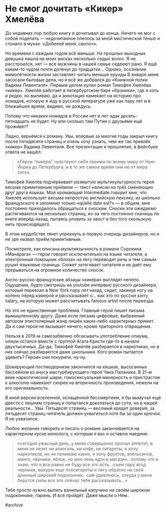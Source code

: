 
# Не смог дочитать «Кикер» Хмелёва

До недавних пор любую книгу я дочитывал до конца. Ничего не мог с собой поделать — недочитанное плелось за мной мистической тенью и стонало в муках. «Добееей меня, сволоч».

Но времени с каждым годом всё меньше. На прошлых выходных девушка нашла на моих висках несколько седых волос. Я не расстроился, нет — все мужчины в нашей семье седееют рано. Я ещё каким-то чудом почти дотянул до тридцатки… Однако, осознание мимолётности жизни заставляет читать меньше ерунды.​​В январе меня засосали бытовые дела, но я всё же добрался до «Книжной полки Вадима Левенталя». Первым делом купил роман Тимофея Хмелёва «кикер». Хмелёв работает в петербургском баре «Хроники», где я хоть и редко, но выпиваю, да и аннотация намекает на историю про номадов, которую я жду в русской литературе уже как пару лет и в ближайшее время, видимо, не дождусь.

Потому что никаких номадов в России нет и лет эдак десять-пятнадцать не будет. Ну или сколько там Путин с друзьями ещё проживёт?

Ладно, вернёмся к роману. Увы, впервые за многие годы закрыл книгу после пятидесяти страниц и очень хочу узнать, чем же так привлёк «кикер» Вадима Левенталя. Все презентации я прошляпил, в фейсбуке ответа не нашёл.

> «Герои ‘‘кикера’’ чувствуют себя своими по всему миру от Нью-Йорка до Петербурга, и в то же самое время они не от мира сего».

Тимофей Хмелёв подчёркивает размытую мультикультурность героя весьма примитивным приёмом — текст написан на трёх сменяющих друг друга языках. Мой хромающий Intermediate говорит мне, что Хмелёв использует весьма непростую английскую лексику, из школьно французского я запомнил только «quelle date est?» — в общем, мне постоянно приходилось обращаться к сноскам. Сноски эти ожидаемо растягиваются на несколько страниц, из-за чего постоянно скачешь по книге вперёд-назад, пытаясь уловить за хвост и без того скользкую нить происходящего.

В этом неудобстве тянет упрекнуть в первую очередь дизайнеров, но я не зря назвал приём примитивным.

Посмотрите, как описана мультиязычность в романе Сорокина «Манарага» — герои говорят исключительно на языке читателя, а электронный помощник «блоха» на лету переводит речь и тем самым рушит языковые границы. Сюжет затягивает читателя и не даёт ему прерываться на огромное количество сносок.

Англо-русско-французские абзацы «кикера» выглядят нелепо. Ощущение, будто смотришь на youtube интервью русского дизайнера, который переехал в New York пару лет назад, сидит, закинув ногу на колено перед камерой и рассказывает о… как это по-русски sorry salary, на которую может рассчитывать famous artist после переезда.

Но это не единственная проблема. Главный герой пишет письма вымышленному другу. Даже если письма цифровые, выбранный автором эпистолярный жанр лишён каких-либо характерных примет. Да и сам герой не вызывает ничего, кроме приторного отвращения. 

Нельзя в 2019-м самозабвенно обсасывать употребление опиума, опиум остался вместе с группой Агата Кристи где-то в начале двухтысячных. Да-да, Тимофей Хмелёв разбирается в наркотиках, но в них сейчас разбираются даже школьники. Кого роман пытается удивить? Героин они покурили, ну-ну. 

Шокирующий постмодернизм закончился на кишках, высосанных бассейном из ануса мастурбирующего героя Чака Паланика. В 21-м веке наркотический шарм, гомосексуальная манерность и пристрастие к алкоголю намекают скорее на вторичность произведения, нежели на его оригинальность.

В иной версии вселенной, оснащённой бессмертием, я бы вымучал ещё двести с лишним страниц и попытался докопаться до сути, но в нашей реальности… Увы. Пятьдесят страниц — весомый кредит доверия, за пятьдесят страниц читатель должен ухватиться хотя бы за один крючок. Я не ухватился.

Любое желание говорить и писать о романе заканчивается на характерном куске монолога, с которым я вас и оставлю наедине:

> «сегодня ужасный день, у меня совершенно пропал аппетит, в меня не лезет ни алкоголь, ни кофе, ни сигареты, я хочу наркотиков, но не понимаю каких, я хочу фруктов, апельсинов, манго, черники, яблок, но мне лень идти в магазин.. потому что я знаю, что я все равно не буду все это есть.. съем пару ягод черники, выкурю еще полсигареты и лягу обратно на свой длинный широкий подоконник.. сам удивляюсь, откуда у меня берутся силы все это сейчас тебе рассказывать…»

Тебе просто нужно выпить ванильный капучино на своём широком подоконнике, парень. И всё пройдёт. Даже мысли о Нём.

#archive